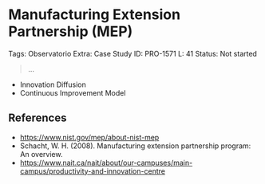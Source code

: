 # Manufacturing Extension Partnership (MEP)

Tags: Observatorio
Extra: Case Study
ID: PRO-1571
L: 41
Status: Not started

> …
> 

- Innovation Diffusion
- Continuous Improvement Model

## References

- https://www.nist.gov/mep/about-nist-mep
- Schacht, W. H. (2008). Manufacturing extension partnership program: An overview.
- https://www.nait.ca/nait/about/our-campuses/main-campus/productivity-and-innovation-centre